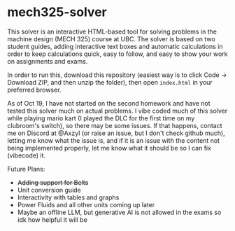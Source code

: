 # mech325-solver

This solver is an interactive HTML-based tool for solving problems in the machine design (MECH 325) course at UBC. The solver is based on two student guides, adding interactive text boxes and automatic calculations in order to keep calculations quick, easy to follow, and easy to show your work on assignments and exams. 

In order to run this, download this repository (easiest way is to click Code -> Download ZIP, and then unzip the folder), then open ```index.html``` in your preferred browser. 

As of Oct 19, I have not started on the second homework and have not tested this solver much on actual problems. I vibe coded much of this solver while playing mario kart (I played the DLC for the first time on my clubroom's switch), so there may be some issues. If that happens, contact me on Discord at @Axzyl (or raise an issue, but I don't check github much), letting me know what the issue is, and if it is an issue with the content not being implemented properly, let me know what it should be so I can fix (vibecode) it. 

Future Plans:
- ~~Adding support for Belts~~
- Unit conversion guide
- Interactivity with tables and graphs
- Power Fluids and all other units coming up later
- Maybe an offline LLM, but generative AI is not allowed in the exams so idk how helpful it will be

